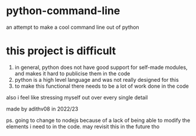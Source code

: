 # python-command-line
an attempt to make a cool command line out of python

# this project is difficult
1. in general, python does not have good support for self-made modules, and makes it hard to publicise them in the code
2. python is a high level language and was not really designed for this
3. to make this functional there needs to be a lot of work done in the code

also i feel like stressing myself out over every single detail


made by adithv08 in 2022/23

ps. going to change to nodejs because of a lack of being able to modify the elements i need to in the code. may revisit this in the future tho